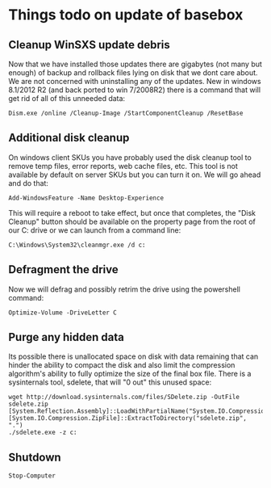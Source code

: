 # Things todo on update of basebox

## Cleanup WinSXS update debris

Now that we have installed those updates there are gigabytes (not many but enough) of backup and rollback files lying on disk that we dont care about. We are not concerned with uninstalling any of the updates. New in windows 8.1/2012 R2 (and back ported to win 7/2008R2) there is a command that will get rid of all of this unneeded data:

```
Dism.exe /online /Cleanup-Image /StartComponentCleanup /ResetBase
```

## Additional disk cleanup

On windows client SKUs you have probably used the disk cleanup tool to remove temp files, error reports, web cache files, etc. This tool is not available by default on server SKUs but you can turn it on. We will go ahead and do that:

```
Add-WindowsFeature -Name Desktop-Experience
```

This will require a reboot to take effect, but once that completes, the "Disk Cleanup" button should be available on the property page from the root of our C: drive or we can launch from a command line:

```
C:\Windows\System32\cleanmgr.exe /d c:
```

## Defragment the drive

Now we will defrag and possibly retrim the drive using the powershell command:

```
Optimize-Volume -DriveLetter C
```

## Purge any hidden data

Its possible there is unallocated space on disk with data remaining that can hinder the ability to compact the disk and also limit the compression algorithm's ability to fully optimize the size of the final box file. There is a sysinternals tool, sdelete, that will "0 out" this unused space:

```
wget http://download.sysinternals.com/files/SDelete.zip -OutFile sdelete.zip
[System.Reflection.Assembly]::LoadWithPartialName("System.IO.Compression.FileSystem")
[System.IO.Compression.ZipFile]::ExtractToDirectory("sdelete.zip", ".")
./sdelete.exe -z c:
```

## Shutdown

```
Stop-Computer
```
